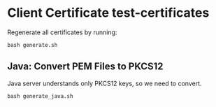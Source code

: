 # Client Certificate test-certificates

Regenerate all certificates by running:

```
bash generate.sh
```

## Java: Convert PEM Files to PKCS12

Java server understands only PKCS12 keys, so we need to convert.

```
bash generate_java.sh
```
